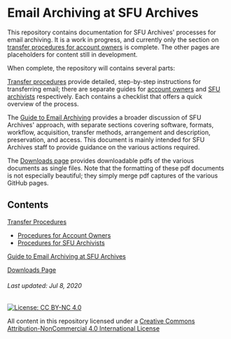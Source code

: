 # Email Archiving at SFU Archives

This repository contains documentation for SFU Archives' processes for email archiving. It is a work in progress, and currently only the section on [transfer procedures for account owners](./transfer-procedures/account-owners/account-owners.md) is complete. The other pages are placeholders for content still in development.

When complete, the repository will contains several parts:

[Transfer procedures](./transfer-procedures/transfer-home.md) provide detailed, step-by-step instructions for transferring email; there are separate guides for [account owners](./transfer-procedures/account-owners/account-owners.md) and [SFU archivists](./transfer-procedures/archives/archivist-home.md) respectively. Each contains a checklist that offers a quick overview of the process.

The [Guide to Email Archiving](./guide-email-archiving/gde-home.md) provides a broader discussion of SFU Archives' approach, with separate sections covering software, formats, workflow, acquisition, transfer methods, arrangement and description, preservation, and access. This document is mainly intended for SFU Archives staff to provide guidance on the various actions required.

The [Downloads page](./pdf-downloads/pdf-home.md) provides downloadable pdfs of the various documents as single files. Note that the formatting of these pdf documents is not especially beautiful; they simply merge pdf captures of the various GitHub pages.

## Contents

[Transfer Procedures](./transfer-procedures/transfer-home.md)
- [Procedures for Account Owners](./transfer-procedures/account-owners.md)
- [Procedures for SFU Archivists](./transfer-procedures/archivist-home.md)

[Guide to Email Archiving at SFU Archives](./guide-email-archiving/gde-home.md)

[Downloads Page](./pdf-downloads/pdf-home.md)

###### Last updated: Jul 8, 2020

[![License: CC BY-NC 4.0](https://img.shields.io/badge/License-CC%20BY--NC%204.0-lightgrey.svg)](https://creativecommons.org/licenses/by-nc/4.0/)

All content in this repository licensed under a [Creative Commons Attribution-NonCommercial 4.0 International License](https://creativecommons.org/licenses/by-nc/4.0/)
